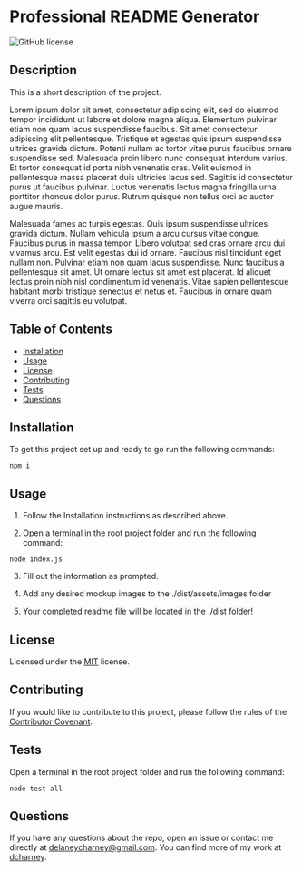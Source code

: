 # Professional README Generator
![GitHub license](https://img.shields.io/badge/License-MIT-blue.svg)

## Description

This is a short description of the project. 

Lorem ipsum dolor sit amet, consectetur adipiscing elit, sed do eiusmod tempor incididunt ut labore et dolore magna aliqua. Elementum pulvinar etiam non quam lacus suspendisse faucibus. Sit amet consectetur adipiscing elit pellentesque. Tristique et egestas quis ipsum suspendisse ultrices gravida dictum. Potenti nullam ac tortor vitae purus faucibus ornare suspendisse sed. Malesuada proin libero nunc consequat interdum varius. Et tortor consequat id porta nibh venenatis cras. Velit euismod in pellentesque massa placerat duis ultricies lacus sed. Sagittis id consectetur purus ut faucibus pulvinar. Luctus venenatis lectus magna fringilla urna porttitor rhoncus dolor purus. Rutrum quisque non tellus orci ac auctor augue mauris.

Malesuada fames ac turpis egestas. Quis ipsum suspendisse ultrices gravida dictum. Nullam vehicula ipsum a arcu cursus vitae congue. Faucibus purus in massa tempor. Libero volutpat sed cras ornare arcu dui vivamus arcu. Est velit egestas dui id ornare. Faucibus nisl tincidunt eget nullam non. Pulvinar etiam non quam lacus suspendisse. Nunc faucibus a pellentesque sit amet. Ut ornare lectus sit amet est placerat. Id aliquet lectus proin nibh nisl condimentum id venenatis. Vitae sapien pellentesque habitant morbi tristique senectus et netus et. Faucibus in ornare quam viverra orci sagittis eu volutpat.

## Table of Contents


* [Installation](#installation)
* [Usage](#usage)
* [License](#license)
* [Contributing](#contributing)
* [Tests](#tests)
* [Questions](#questions)


## Installation

To get this project set up and ready to go run the following commands:

```
npm i
```

## Usage

1. Follow the Installation instructions as described above.

2. Open a terminal in the root project folder and run the following command:

```
node index.js
```

3. Fill out the information as prompted.

4. Add any desired mockup images to the ./dist/assets/images folder

5. Your completed readme file will be located in the ./dist folder!

## License

Licensed under the [MIT](./license.txt) license.

## Contributing

If you would like to contribute to this project, please follow the rules of the [Contributor Covenant](https://www.contributor-covenant.org/).

## Tests

Open a terminal in the root project folder and run the following command:
```
node test all
```

## Questions

If you have any questions about the repo, open an issue or contact me directly at delaneycharney@gmail.com. You can find more of my work at [dcharney](https://github.com/dcharney/).
